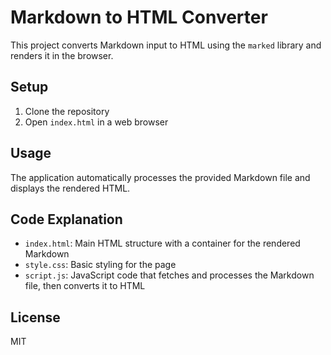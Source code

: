 # Markdown to HTML Converter

This project converts Markdown input to HTML using the `marked` library and renders it in the browser.

## Setup

1. Clone the repository
2. Open `index.html` in a web browser

## Usage

The application automatically processes the provided Markdown file and displays the rendered HTML.

## Code Explanation

- `index.html`: Main HTML structure with a container for the rendered Markdown
- `style.css`: Basic styling for the page
- `script.js`: JavaScript code that fetches and processes the Markdown file, then converts it to HTML

## License
MIT